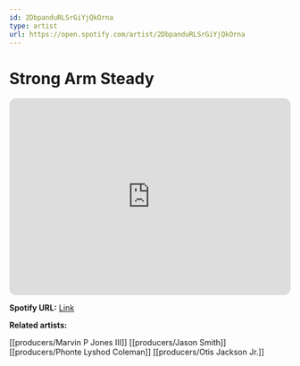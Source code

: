 ```yaml
---
id: 2DbpanduRLSrGiYjQkOrna
type: artist
url: https://open.spotify.com/artist/2DbpanduRLSrGiYjQkOrna
---
```

# Strong Arm Steady

<iframe style="border-radius:12px" src="https://open.spotify.com/embed/artist/2DbpanduRLSrGiYjQkOrna" width="100%" height="352" frameBorder="0" allowfullscreen="" allow="autoplay; clipboard-write; encrypted-media; fullscreen; picture-in-picture" loading="lazy"></iframe>

**Spotify URL:** [Link](https://open.spotify.com/artist/2DbpanduRLSrGiYjQkOrna)

**Related artists:**

[[producers/Marvin P Jones III]]
[[producers/Jason Smith]]
[[producers/Phonte Lyshod Coleman]]
[[producers/Otis Jackson Jr.]]
